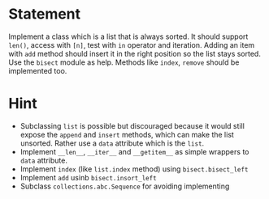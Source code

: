 # Statement
Implement a class which is a list that is always sorted.
It should support `len()`, access with `[n]`, test with `in` operator and
iteration.
Adding an item with `add` method should insert it in the right position so the
list stays sorted.
Use the `bisect` module as help.
Methods like `index`, `remove` should be implemented too.


# Hint

- Subclassing `list` is possible but discouraged because it would still expose
  the `append` and `insert` methods, which can make the list unsorted.
  Rather use a `data` attribute which is the `list`.
- Implement `__len__`, `__iter__` and `__getitem__` as simple wrappers to
  `data` attribute.
- Implement `index` (like `list.index` method) using `bisect.bisect_left`
- Implement `add` usinb `bisect.insort_left`
- Subclass `collections.abc.Sequence` for avoiding implementing
